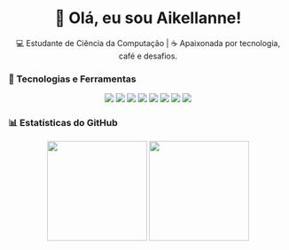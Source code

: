 <h1 align="center">👋 Olá, eu sou Aikellanne!</h1>
<p align="center">
  💻 Estudante de Ciência da Computação | 
  ☕ Apaixonada por tecnologia, café e desafios. 
</p>

### 🌟 Tecnologias e Ferramentas  
<p align="center">
  <img src="https://img.shields.io/badge/HTML5-%23E34F26?style=for-the-badge&logo=html5&logoColor=white" />
  <img src="https://img.shields.io/badge/CSS3-%231572B6?style=for-the-badge&logo=css3&logoColor=white" />
  <img src="https://img.shields.io/badge/JavaScript-%23F7DF1E?style=for-the-badge&logo=javascript&logoColor=black" />
  <img src="https://img.shields.io/badge/React-%23282C34?style=for-the-badge&logo=react&logoColor=61DAFB" />
  <img src="https://img.shields.io/badge/Node.js-%23339933?style=for-the-badge&logo=node.js&logoColor=white" />
  <img src="https://img.shields.io/badge/MySQL-%2300f?style=for-the-badge&logo=mysql&logoColor=white" />
  <img src="https://img.shields.io/badge/Figma-%23000000?style=for-the-badge&logo=figma&logoColor=white" />
  <img src="https://img.shields.io/badge/Java-%23F7DF1E?style=for-the-badge&logo=java&logoColor=white" />
</p>

### 📊 Estatísticas do GitHub
<p align="center">
  <img height="180em" src="https://github-readme-stats.vercel.app/api?username=aikellanne&show_icons=true&count_private=true" />
  <img height="180em" src="https://github-readme-stats.vercel.app/api/top-langs/?username=aikellanne&layout=compact&langs_count=6&count_private=true" />
</p>

